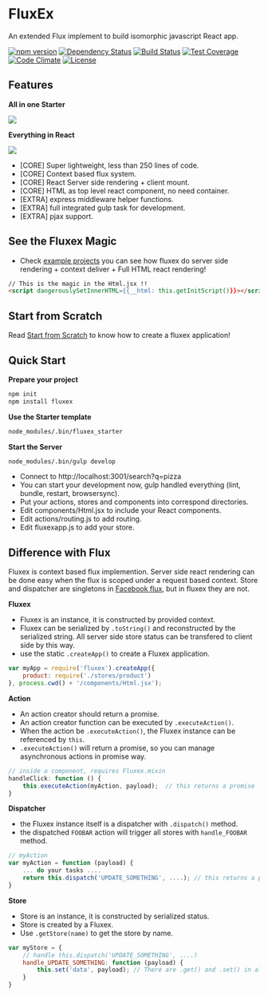 FluxEx
======

An extended Flux implement to build isomorphic javascript React app.

[![npm version](https://img.shields.io/npm/v/fluxex.svg)](https://www.npmjs.org/package/fluxex) [![Dependency Status](https://david-dm.org/zordius/fluxex.png)](https://david-dm.org/zordius/fluxex)  [![Build Status](https://travis-ci.org/zordius/fluxex.svg?branch=master)](https://travis-ci.org/zordius/fluxex) [![Test Coverage](https://codeclimate.com/github/zordius/fluxex/badges/coverage.svg)](https://codeclimate.com/github/zordius/fluxex) [![Code Climate](https://codeclimate.com/github/zordius/fluxex/badges/gpa.svg)](https://codeclimate.com/github/zordius/fluxex) [![License](https://img.shields.io/badge/license-MIT-green.svg)](LICENSE.txt)

Features
--------

**All in one Starter**

<a href="https://github.com/zordius/fluxex/blob/master/extra/gulpfile.js"><img src="https://raw.githubusercontent.com/zordius/fluxex/master/gulp_starter.jpg" /></a>

**Everything in React**

<a href="https://github.com/zordius/fluxex/blob/master/examples/04-infinite-scroll/components/Html.jsx"><img src="https://raw.githubusercontent.com/zordius/fluxex/master/start_from_html.jpg" /></a>

* [CORE] Super lightweight, less than 250 lines of code.
* [CORE] Context based flux system.
* [CORE] React Server side rendering + client mount.
* [CORE] HTML as top level react component, no need container.
* [EXTRA] express middleware helper functions.
* [EXTRA] full integrated gulp task for development.
* [EXTRA] pjax support.

See the Fluxex Magic
--------------------

* Check <a href="https://github.com/zordius/fluxex/tree/master/examples">example projects</a> you can see how fluxex do server side rendering + context deliver + Full HTML react rendering!

```html
// This is the magic in the Html.jsx !!
<script dangerouslySetInnerHTML={{__html: this.getInitScript()}}></script>
```

Start from Scratch
------------------

Read <a href="https://github.com/zordius/fluxex/blob/master/SCRATCH.md">Start from Scratch</a> to know how to create a fluxex application!

Quick Start
-----------

**Prepare your project**
```sh
npm init
npm install fluxex
```

**Use the Starter template**
```sh
node_modules/.bin/fluxex_starter
```

**Start the Server**
```sh
node_modules/.bin/gulp develop
```

* Connect to http://localhost:3001/search?q=pizza
* You can start your development now, gulp handled everything (lint, bundle, restart, browsersync).
* Put your actions, stores and components into correspond directories.
* Edit components/Html.jsx to include your React components.
* Edit actions/routing.js to add routing.
* Edit fluxexapp.js to add your store.

Difference with Flux
--------------------

Fluxex is context based flux implemention. Server side react rendering can be done easy when the flux is scoped under a request based context. Store and dispatcher are singletons in <a href="https://github.com/facebook/flux">Facebook flux</a>, but in fluxex they are not.

**Fluxex**
* Fluxex is an instance, it is constructed by provided context.
* Fluxex can be serialized by `.toString()` and reconstructed by the serialized string. All server side store status can be transfered to client side by this way.
* use the static `.createApp()` to create a Fluxex application.

```javascript
var myApp = require('fluxex').createApp({
    product: require('./stores/product')
}, process.cwd() + '/components/Html.jsx');
```

**Action**
* An action creator should return a promise.
* An action creator function can be executed by `.executeAction()`.
* When the action be `.executeAction()`, the Fluxex instance can be referenced by `this`.
* `.executeAction()` will return a promise, so you can manage asynchronous actions in promise way.

```javascript
// inside a component, requires Fluxex.mixin
handleClick: function () {
    this.executeAction(myAction, payload);  // this returns a promise
}
```

**Dispatcher**
* the Fluxex instance itself is a dispatcher with `.dispatch()` method.
* the dispatched `FOOBAR` action will trigger all stores with `handle_FOOBAR` method.

```javascript
// myAction
var myAction = function (payload) {
    ... do your tasks ....
    return this.dispatch('UPDATE_SOMETHING', ....); // this returns a promise
}
```

**Store**
* Store is an instance, it is constructed by serialized status.
* Store is created by a Fluxex.
* Use `.getStore(name)` to get the store by name.

```javascript
var myStore = {
    // handle this.dispatch('UPDATE_SOMETHING', ....)
    handle_UPDATE_SOMETHING: function (payload) {
        this.set('data', payload); // There are .get() and .set() in all stores
    }
}
```
